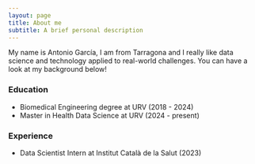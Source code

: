 ```yaml
---
layout: page
title: About me
subtitle: A brief personal description
---
```


My name is Antonio García, I am from Tarragona and I really like data science and technology applied to real-world challenges. You can have a look at my background below!

### Education

- Biomedical Engineering degree at URV (2018 - 2024)
- Master in Health Data Science at URV (2024 - present)

### Experience
- Data Scientist Intern at Institut Català de la Salut (2023)

